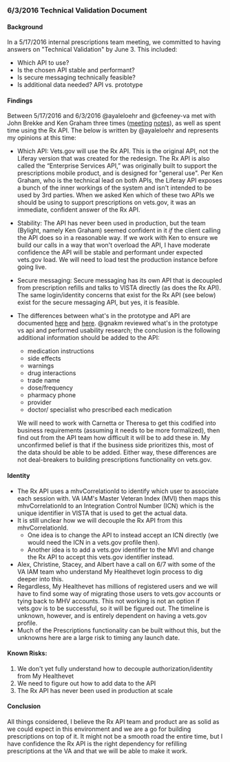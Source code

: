 ### 6/3/2016 Technical Validation Document

#### Background
In a 5/17/2016 internal prescriptions team meeting, we committed to having answers on "Technical Validation" by June 3.  This included:

- Which API to use?
- Is the chosen API stable and performant?
- Is secure messaging technically feasible? 
- Is additional data needed? API vs. prototype

#### Findings
Between 5/17/2016 and 6/3/2016 @ayaleloehr and @cfeeney-va met with John Brekke and Ken Graham three times ([meeting](../meeting-notes/2016-05-23-Call-with-John-and-Ken.md) [notes](../meeting-notes/2016-05-31-Call-With-John-And-Ken.md)), as well as spent time using the Rx API. The below is written by @ayaleloehr and represents my opinions at this time:

- Which API: Vets.gov will use the Rx API. This is the original API, not the Liferay version that was created for the redesign. The Rx API is also called the “Enterprise Services API,” was originally built to support the prescriptions mobile product, and is designed for "general use". Per Ken Graham, who is the technical lead on both APIs, the Liferay API exposes a bunch of the inner workings of the system and isn't intended to be used by 3rd parties. When we asked Ken which of these two APIs we should be using to support prescriptions on vets.gov, it was an immediate, confident answer of the Rx API. 
- Stability: The API has never been used in production, but the team (Bylight, namely Ken Graham) seemed confident in it _if_ the client calling the API does so in a reasonable way. If we work with Ken to ensure we build our calls in a way that won't overload the API, I have moderate confidence the API will be stable and performant under expected vets.gov load. We will need to load test the production instance before going live. 
- Secure messaging: Secure messaging has its own API that is decoupled from prescription refills and talks to VISTA directly (as does the Rx API).  The same login/identity concerns that exist for the Rx API (see below) exist for the secure messaging API, but yes, it is feasible. 
- The differences between what's in the prototype and API are documented [here](initial_review.md) and [here](https://github.com/department-of-veterans-affairs/kudos-team/issues/10).  @gnakm reviewed what's in the prototype vs api and performed usability research; the conclusion is the following additional information should be added to the API:

	- medication instructions
	- side effects
	- warnings
	- drug interactions
	- trade name
	- dose/frequency
	- pharmacy phone
	- provider
	- doctor/ specialist who prescribed each medication

	We will need to work with Carnetta or Theresa to get this codified into business requirements (assuming it needs to be more formalized), then find out from the API team how difficult it will be to add these in. My unconfirmed belief is that if the business side prioritizes this, most of the data should be able to be added.  Either way, these differences are not deal-breakers to building prescriptions functionality on vets.gov. 


#### Identity
 
- The Rx API uses a mhvCorrelationId to identify which user to associate each session with.  VA IAM's Master Veteran Index (MVI) then maps this mhvCorrelationId to an Integration Control Number (ICN) which is the unique identifier in VISTA that is used to get the actual data. 
- It is still unclear how we will decouple the Rx API from this mhvCorrelationId. 
	- One idea is to change the API to instead accept an ICN directly (we would need the ICN in a vets.gov profile then).
	- Another idea is to add a vets.gov identifier to the MVI and change the Rx API to accept this vets.gov identifier instead.  
- Alex, Christine, Stacey, and Albert have a call on 6/7 with some of the VA IAM team who understand My Healthevet login process to dig deeper into this.
- Regardless, My Healthevet has millions of registered users and we will have to find some way of migrating those users to vets.gov accounts or tying back to MHV accounts. This not working is not an option if vets.gov is to be successful, so it will be figured out. The timeline is unknown, however, and is entirely dependent on having a vets.gov profile. 
- Much of the Prescriptions functionality can be built without this, but the unknowns here are a large risk to timing any launch date. 

#### Known Risks:

1. We don't yet fully understand how to decouple authorization/identity from My Healthevet
1. We need to figure out how to add data to the API
1. The Rx API has never been used in production at scale

#### Conclusion
All things considered, I believe the Rx API team and product are as solid as we could expect in this environment and we are a go for building prescriptions on top of it. It might not be a smooth road the entire time, but I have confidence the Rx API is the right dependency for refilling prescriptions at the VA and that we will be able to make it work. 
